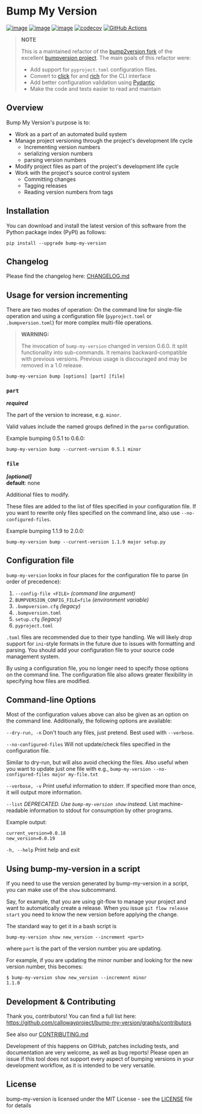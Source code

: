 # Bump My Version

[![image](https://img.shields.io/pypi/v/bump-my-version.svg)](https://pypi.org/project/bump-my-version/)
[![image](https://img.shields.io/pypi/l/bump-my-version.svg)](https://pypi.org/project/bump-my-version/)
[![image](https://img.shields.io/pypi/pyversions/bump-my-version.svg)](https://pypi.org/project/bump-my-version/)
[![codecov](https://codecov.io/gh/callowayproject/bump-my-version/branch/master/graph/badge.svg?token=D1GSOtWEPU)](https://codecov.io/gh/callowayproject/bump-my-version)
[![GitHub Actions](https://github.com/callowayproject/bump-my-version/workflows/CI/badge.svg)](https://github.com/callowayproject/bump-my-version/actions)

> **NOTE**
>
> This is a maintained refactor of the [bump2version fork](https://github.com/c4urself/bump2version) of the excellent [bumpversion project](https://github.com/peritus/bumpversion). The main goals of this refactor were:
>
> - Add support for `pyproject.toml` configuration files.
> - Convert to [click](https://click.palletsprojects.com/en/8.1.x/) for and [rich](https://rich.readthedocs.io/en/stable/index.html) for the CLI interface
> - Add better configuration validation using [Pydantic](https://docs.pydantic.dev)
> - Make the code and tests easier to read and maintain

<!--start-->

## Overview

Bump My Version's purpose is to:

- Work as a part of an automated build system
- Manage project versioning through the project's development life cycle
    - Incrementing version numbers
    - serializing version numbers
    - parsing version numbers
- Modify project files as part of the project's development life cycle
- Work with the project's source control system
    - Committing changes
    - Tagging releases
    - Reading version numbers from tags

## Installation

You can download and install the latest version of this software from the Python package index (PyPI) as follows:

```console
pip install --upgrade bump-my-version
```

## Changelog

Please find the changelog here: [CHANGELOG.md](CHANGELOG.md)

## Usage for version incrementing

There are two modes of operation: On the command line for single-file operation and using a configuration file (`pyproject.toml` or `.bumpversion.toml`) for more complex multi-file operations.

> **WARNING:**
> 
> The invocation of `bump-my-version` changed in version 0.6.0. It split functionality into sub-commands. It remains backward-compatible with previous versions. Previous usage is discouraged and may be removed in a 1.0 release.

    bump-my-version bump [options] [part] [file]

### `part`

_**required**_

The part of the version to increase, e.g. `minor`.

Valid values include the named groups defined in the `parse` configuration.

Example bumping 0.5.1 to 0.6.0:

    bump-my-version bump --current-version 0.5.1 minor

### `file`

_**[optional]**_<br />
**default**: none

Additional files to modify.

These files are added to the list of files specified in your configuration file. If you want to rewrite only files specified on the command line, also use `--no-configured-files`.

Example bumping 1.1.9 to 2.0.0:

    bump-my-version bump --current-version 1.1.9 major setup.py

## Configuration file

`bump-my-version` looks in four places for the configuration file to parse (in order of precedence):

1. `--config-file <FILE>` _(command line argument)_
2. `BUMPVERSION_CONFIG_FILE=file` _(environment variable)_
3. `.bumpversion.cfg` _(legacy)_
4. `.bumpversion.toml`
5. `setup.cfg` _(legacy)_
6. `pyproject.toml`

`.toml` files are recommended due to their type handling. We will likely drop support for `ini`-style formats in the future due to issues with formatting and parsing. You should add your configuration file to your source code management system.

By using a configuration file, you no longer need to specify those options on the command line. The configuration file also allows greater flexibility in specifying how files are modified.

## Command-line Options

Most of the configuration values above can also be given as an option on the command line.
Additionally, the following options are available:

`--dry-run, -n`
Don't touch any files, just pretend. Best used with `--verbose`.

`--no-configured-files`
Will not update/check files specified in the configuration file.

Similar to dry-run, but will also avoid checking the files. Also useful when you want to update just one file with e.g., `bump-my-version --no-configured-files major my-file.txt`

`--verbose, -v`
Print useful information to stderr. If specified more than once, it will output more information.

`--list`
_DEPRECATED. Use `bump-my-version show` instead._ List machine-readable information to stdout for consumption by other programs.

Example output:

    current_version=0.0.18
    new_version=0.0.19

`-h, --help`
Print help and exit

## Using bump-my-version in a script

If you need to use the version generated by bump-my-version in a script, you can make use of the `show` subcommand.

Say, for example, that you are using git-flow to manage your project and want to automatically create a release. When you issue `git flow release start` you need to know the new version before applying the change.

The standard way to get it in a bash script is

    bump-my-version show new_version --increment <part>

where `part` is the part of the version number you are updating.

For example, if you are updating the minor number and looking for the new version number, this becomes:

```console
$ bump-my-version show new_version --increment minor
1.1.0
```

## Development & Contributing

Thank you, contributors! You can find a full list here: https://github.com/callowayproject/bump-my-version/graphs/contributors

See also our [CONTRIBUTING.md](CONTRIBUTING.md)

Development of this happens on GitHub, patches including tests, and documentation are very welcome, as well as bug reports! Please open an issue if this tool does not support every aspect of bumping versions in your development
workflow, as it is intended to be very versatile.

## License

bump-my-version is licensed under the MIT License - see the [LICENSE](LICENSE) file for details

<!--end-->
